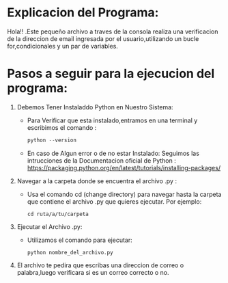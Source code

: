 # Explicacion del Programa:

   Hola!! .Este pequeño archivo a traves de la consola realiza una verificacion de la direccion de email ingresada por el usuario,utilizando un bucle for,condicionales y un par de variables.

# Pasos a seguir para la ejecucion del programa:
1) Debemos Tener Instaladdo Python en Nuestro Sistema:

   - Para Verificar que esta instalado,entramos en una terminal y escribimos el comando : 
        ```python
        python --version
        ```
   
   - En caso de Algun error o de no estar Instalado:
     Seguimos las intrucciones de la Documentacion oficial de Python : https://packaging.python.org/en/latest/tutorials/installing-packages/

3) Navegar a la carpeta donde se encuentra el archivo .py :
   - Usa el comando cd (change directory) para navegar hasta la carpeta que contiene el archivo .py que quieres ejecutar. Por ejemplo:

        ```
        cd ruta/a/tu/carpeta
        ```
      
5) Ejecutar el Archivo .py:
   - Utilizamos el comando para ejecutar:
       ```
       python nombre_del_archivo.py
       ```
      
7) El archivo te pedira que escribas una direccion de correo o palabra,luego verificara si es un correo correcto o no.
